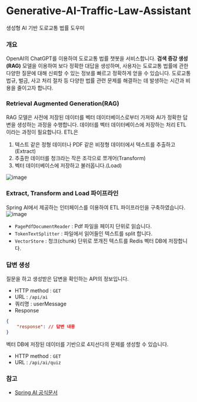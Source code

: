 # Generative-AI-Traffic-Law-Assistant

생성형 AI 기반 도로교통 법률 도우미

### 개요

OpenAI의 ChatGPT를 이용하여 도로교통 법률 챗봇을 서비스합니다. **검색 증강 생성(RAG)** 모델을 이용하여 보다 정확한 대답을 생성하며, 사용자는 도로교통 법률에 관한 다양한 질문에 대해 신뢰할 수 있는 정보를 빠르고 정확하게 얻을 수 있습니다. 도로교통 법규, 벌금, 사고 처리 절차 등 다양한 법률 관련 문제를 해결하는 데 발생하는 시간과 비용을 줄이고자 합니다.

### Retrieval Augmented Generation(RAG)

RAG 모델은 사전에 저장된 데이터를 벡터 데이터베이스로부터 가져와 AI가 정확한 답변을 생성하는 과정을 수행합니다. 데이터를 벡터 데이터베이스에 저장하는 처리 ETL 이라는 과정이 필요합니다. ETL은

1. 텍스트 같은 정형 데이터나 PDF 같은 비정형 데이터에서 텍스트를 추출하고(Extract)
2. 추출한 데이터를 청크라는 작은 조각으로 쪼개어(Transform)
3. 벡터 데이터베이스에 저장하고 불러옵니다.(Load)

![image](https://github.com/user-attachments/assets/e65727ed-471c-4b1e-88e5-50c2074235da)

### Extract, Transform and Load 파이프라인

Spring AI에서 제공하는 인터페이스를 이용하여 ETL 파이프라인을 구축하였습니다.
![image](https://github.com/user-attachments/assets/d2cdc226-0f2d-4830-8b8c-39488b282973)

- `PagePdfDocumentReader` : Pdf 파일을 페이지 단위로 읽습니다.
- `TokenTextSplitter` : 파일에서 읽어들인 텍스트를 split 합니다.
- `VectorStore` : 청크(chunk) 단위로 쪼개진 텍스트를 Redis 벡터 DB에 저장합니다.

### 답변 생성

질문을 하고 생성받은 답변을 확인하는 API의 정보입니다.

- HTTP method : `GET`
- URL : `/api/ai`
- 쿼리명 : userMessage
- Response

```JSON
{
    "response": // 답변 내용
}
```

벡터 DB에 저장된 데이터를 기반으로 4지선다의 문제를 생성할 수 있습니다.

- HTTP method : `GET`
- URL : `/api/ai/quiz`

### 참고

- [Spring AI 공식문서](https://docs.spring.io/spring-ai/reference/index.html)

